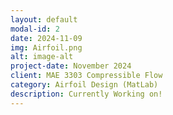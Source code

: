 ```yaml
---
layout: default
modal-id: 2
date: 2024-11-09
img: Airfoil.png
alt: image-alt
project-date: November 2024
client: MAE 3303 Compressible Flow
category: Airfoil Design (MatLab)
description: Currently Working on!
---
```

